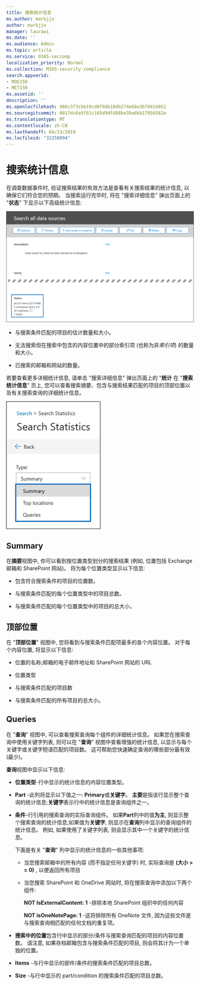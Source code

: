 ```yaml
---
title: 搜索统计信息
ms.author: markjjo
author: markjjo
manager: laurawi
ms.date: ''
ms.audience: Admin
ms.topic: article
ms.service: O365-seccomp
localization_priority: Normal
ms.collection: M365-security-compliance
search.appverid:
- MOE150
- MET150
ms.assetid: ''
description: ''
ms.openlocfilehash: 986c3f3cbb19cd0f66b18db274e68a3bf8414952
ms.sourcegitcommit: 0017dc6a5f81c165d9dfd88be39a6bb17856582e
ms.translationtype: MT
ms.contentlocale: zh-CN
ms.lasthandoff: 04/23/2019
ms.locfileid: "32258094"
---
```

# <a name="search-statistics"></a>搜索统计信息

在调查数据事件时, 验证搜索结果的有效方法是查看有关搜索结果的统计信息, 以确保它们符合您的预期。 当搜索运行完毕时, 将在 "搜索详细信息" 弹出页面上的 "**状态**" 下显示以下高级统计信息:

![在 "搜索详细信息" 弹出页面上搜索 statisics](../media/SearchDetailsFlyout.png)

- 与搜索条件匹配的项目的估计数量和大小。

- 无法搜索但在搜索中包含的内容位置中的部分索引项 (也称为非*索引项*) 的数量和大小。

- 已搜索的邮箱和网站的数量。

若要查看更多详细统计信息, 请单击 "搜索详细信息" 弹出页面上的 "**统计** 在 "**搜索统计信息**" 页上, 您可以查看搜索摘要、包含与搜索结果匹配的项目的顶部位置以及有关搜索查询的详细统计信息。

![搜索统计信息下拉列表](../media/SearchStatisticsDropDownList.png)

## <a name="summary"></a>Summary

在**摘要**视图中, 你可以看到按位置类型划分的搜索结果 (例如, 位置包括 Exchange 邮箱和 SharePoint 网站)。 将为每个位置类型显示以下信息:

- 包含符合搜索条件的项目的位置数。

- 与搜索条件匹配的每个位置类型中的项目总数。

- 与搜索条件匹配的每个位置类型中的项目的总大小。

## <a name="top-locations"></a>顶部位置

在 "**顶部位置**" 视图中, 您将看到与搜索条件匹配项最多的各个内容位置。 对于每个内容位置, 将显示以下信息:

- 位置的名称;邮箱的电子邮件地址和 SharePoint 网站的 URL

- 位置类型

- 与搜索条件匹配的项目数

- 与搜索条件匹配的所有项目的总大小。

## <a name="queries"></a>Queries

在 "**查询**" 视图中, 可以查看搜索查询每个组件的详细统计信息。 如果您在搜索查询中使用关键字列表, 则可以在 "**查询**" 视图中查看增强的统计信息, 以显示与每个关键字或关键字短语匹配的项目数。 这可帮助您快速确定查询的哪些部分最有效 (最少)。 

**查询**视图中显示以下信息:

 - **位置类型**-行中显示的统计信息的内容位置类型。

- **Part** -此列将显示以下值之一: **Primary**或**关键字**。 **主要**是指该行显示整个查询的统计信息;**关键字**表示行中的统计信息是查询组件之一。

- **条件**-行引用的搜索查询的实际查询组件。 如果**Part**列中的值**为主**, 则显示整个搜索查询的统计信息;如果值为**关键字**, 则显示在**查询**列中显示的查询组件的统计信息。 例如, 如果使用了关键字列表, 则会显示其中一个关键字的统计信息。

  下面是有关 "**查询**" 列中显示的统计信息的一些其他事项:
  
  - 当您搜索邮箱中的所有内容 (而不指定任何关键字) 时, 实际查询是 **(大小 > = 0)** , 以便返回所有项目
  
  - 当您搜索 SharePoint 和 OneDrive 网站时, 将在搜索查询中添加以下两个组件:
    
    **NOT IsExternalContent: 1** -排除本地 SharePoint 组织中的任何内容
    
    **NOT isOneNotePage: 1** -这将排除所有 OneNote 文件, 因为这些文件是与搜索查询相匹配的任何文档的重复项。

- **搜索中的位置**包含行中显示的部分/条件与搜索查询匹配的项目的内容位置数。 请注意, 如果存档邮箱包含与搜索条件匹配的项目, 则会将其计为一个单独的位置。

- **Items** -与行中显示的部件/条件的搜索条件匹配的项目总数。

- **Size** -与行中显示的 part/condition 的搜索条件匹配的项目总数。